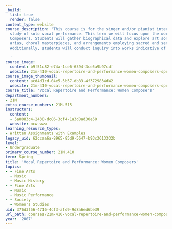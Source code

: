 ```yaml
---
_build:
  list: true
  render: false
content_type: website
course_description: 'This course is for the singer and/or pianist interested in collaborative
  study of solo vocal performance. This term we will focus upon the works of Women
  Composers. Students will gather biographical data and explore art songs, operatic
  arias, choral masterpieces, and arrangements employing sacred and secular texts.
  Additionally, students will conduct inquiry into works indicative of their own heritage.

  '
course_image:
  content: b9f51c82-e74a-1ce6-6394-3ce5a9b97cdf
  website: 21m-410-vocal-repertoire-and-performance-women-composers-spring-2007
course_image_thumbnail:
  content: acd4d1cd-04e5-5b57-db83-4f3729834d42
  website: 21m-410-vocal-repertoire-and-performance-women-composers-spring-2007
course_title: 'Vocal Repertoire and Performance: Women Composers'
department_numbers:
- 21M
extra_course_numbers: 21M.515
instructors:
  content:
  - 5a0083c4-2430-dc86-3cf4-1a3d8ad30e50
  website: ocw-www
learning_resource_types:
- Written Assignments with Examples
legacy_uid: 62ccaa6a-8965-85d9-5647-b93c3613332b
level:
- Undergraduate
primary_course_number: 21M.410
term: Spring
title: 'Vocal Repertoire and Performance: Women Composers'
topics:
- - Fine Arts
  - Music
  - Music History
- - Fine Arts
  - Music
  - Music Performance
- - Society
  - Women's Studies
uid: 376d3f56-4716-4cf3-afd9-9d8a6ed6be39
url_path: courses/21m-410-vocal-repertoire-and-performance-women-composers-spring-2007
year: '2007'
---
```

